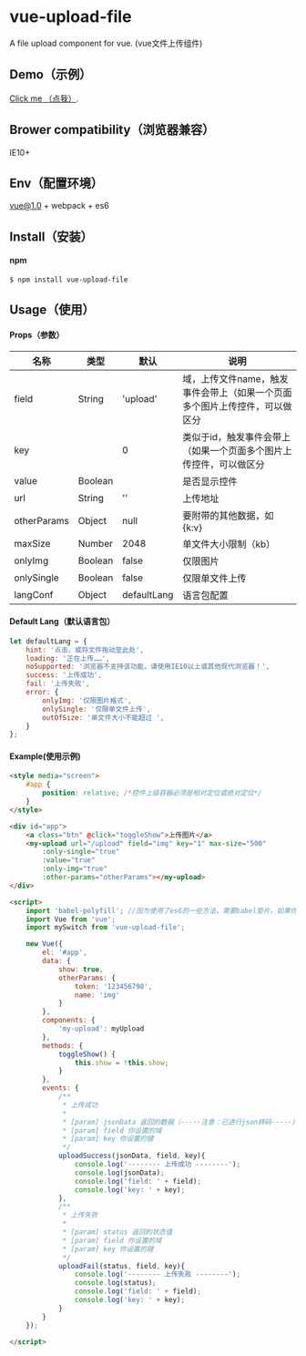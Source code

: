 # vue-upload-file

A file upload component for vue. (vue文件上传组件)


## Demo（示例）
[Click me （点我）](http://dai-siki.github.io/vue-upload-file/example/demo.html).


## Brower compatibility（浏览器兼容）
IE10+


## Env（配置环境）
vue@1.0 + webpack + es6


## Install（安装）
#### npm
```shell
$ npm install vue-upload-file
```


## Usage（使用）
#### Props（参数）
| 名称              | 类型               | 默认             | 说明                                         |
| ----------------| ---------------- | ---------------| ------------------------------------------|
| field       | String   | 'upload'     | 域，上传文件name，触发事件会带上（如果一个页面多个图片上传控件，可以做区分    |
| key             |             |   0               | 类似于id，触发事件会带上（如果一个页面多个图片上传控件，可以做区分    |
| value             | Boolean            |                  | 是否显示控件    |
| url             | String            |  ''                | 上传地址    |
| otherParams             | Object            |  null                | 要附带的其他数据，如 {k:v}    |
| maxSize             | Number            |  2048               | 单文件大小限制（kb）    |
| onlyImg             | Boolean            |  false                | 仅限图片    |
| onlySingle             | Boolean            | false                 | 仅限单文件上传    |
| langConf             | Object            | defaultLang                 | 语言包配置    |

#### Default Lang（默认语言包）
```js
let defaultLang = {
	hint: '点击，或将文件拖动至此处',
	loading: '正在上传……',
	noSupported: '浏览器不支持该功能，请使用IE10以上或其他现代浏览器！',
	success: '上传成功',
	fail: '上传失败',
	error: {
		onlyImg: '仅限图片格式',
		onlySingle: '仅限单文件上传',
		outOfSize: '单文件大小不能超过 ',
	}
};
```

#### Example(使用示例)
```html
<style media="screen">
	#app {
		position: relative; /*控件上级容器必须是相对定位或绝对定位*/
	}
</style>

<div id="app">
	<a class="btn" @click="toggleShow">上传图片</a>
	<my-upload url="/upload" field="img" key="1" max-size="500"
		:only-single="true"
		:value="true"
		:only-img="true"
		:other-params="otherParams"></my-upload>
</div>

<script>
	import 'babel-polyfill'; //因为使用了es6的一些方法，需要babel垫片，如果你项目中已有相关兼容性方案，可忽略
	import Vue from 'vue';
	import mySwitch from 'vue-upload-file';

	new Vue({
		el: '#app',
		data: {
			show: true,
			otherParams: {
				token: '123456798',
				name: 'img'
			}
		},
		components: {
			'my-upload': myUpload
		},
		methods: {
			toggleShow() {
				this.show = !this.show;
			}
		},
		events: {
			/**
			 * 上传成功
			 *
			 * [param] jsonData 返回的数据（-----注意：已进行json转码-----）
			 * [param] field 你设置的域
			 * [param] key 你设置的键
			 */
			uploadSuccess(jsonData, field, key){
				console.log('-------- 上传成功 --------');
				console.log(jsonData);
				console.log('field: ' + field);
				console.log('key: ' + key);
			},
			/**
			 * 上传失败
			 *
			 * [param] status 返回的状态值
			 * [param] field 你设置的域
			 * [param] key 你设置的键
			 */
			uploadFail(status, field, key){
				console.log('-------- 上传失败 --------');
				console.log(status);
				console.log('field: ' + field);
				console.log('key: ' + key);
			}
		}
	});

</script>
```
